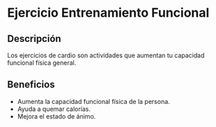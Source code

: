 # Ejercicio Entrenamiento Funcional

## Descripción
Los ejercicios de cardio son actividades que aumentan tu capacidad funcional física general.

## Beneficios
- Aumenta la capacidad funcional física de la persona.
- Ayuda a quemar calorías.
- Mejora el estado de ánimo.
